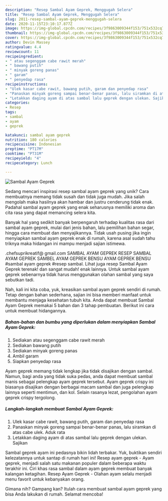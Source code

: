 ```yaml
---
description: "Resep Sambal Ayam Geprek, Menggugah Selera"
title: "Resep Sambal Ayam Geprek, Menggugah Selera"
slug: 2011-resep-sambal-ayam-geprek-menggugah-selera
date: 2020-11-15T23:10:17.877Z
image: https://img-global.cpcdn.com/recipes/3f9863009344f153/751x532cq70/sambal-ayam-geprek-foto-resep-utama.jpg
thumbnail: https://img-global.cpcdn.com/recipes/3f9863009344f153/751x532cq70/sambal-ayam-geprek-foto-resep-utama.jpg
cover: https://img-global.cpcdn.com/recipes/3f9863009344f153/751x532cq70/sambal-ayam-geprek-foto-resep-utama.jpg
author: Devin Massey
ratingvalue: 4.4
reviewcount: 11
recipeingredient:
- " atau segenggam cabe rawit merah"
- " bawang putih"
- " minyak goreng panas"
- " garam"
- " penyedap rasa"
recipeinstructions:
- "Ulek kasar cabe rawit, bawang putih, garam dan penyedap rasa"
- "Panaskan minyak goreng sampai benar-benar panas, lalu siramkan di atas cabe ulek. Aduk rata"
- "Letakkan daging ayam di atas sambal lalu geprek dengan ulekan. Sajikan"
categories:
- Resep
tags:
- sambal
- ayam
- geprek

katakunci: sambal ayam geprek 
nutrition: 180 calories
recipecuisine: Indonesian
preptime: "PT17M"
cooktime: "PT31M"
recipeyield: "4"
recipecategory: Lunch

---
```



![Sambal Ayam Geprek](https://img-global.cpcdn.com/recipes/3f9863009344f153/751x532cq70/sambal-ayam-geprek-foto-resep-utama.jpg)

Sedang mencari inspirasi resep sambal ayam geprek yang unik? Cara membuatnya memang tidak susah dan tidak juga mudah. Jika salah mengolah maka hasilnya akan hambar dan justru cenderung tidak enak. Padahal sambal ayam geprek yang enak seharusnya memiliki aroma dan cita rasa yang dapat memancing selera kita.

Banyak hal yang sedikit banyak berpengaruh terhadap kualitas rasa dari sambal ayam geprek, mulai dari jenis bahan, lalu pemilihan bahan segar, hingga cara membuat dan menyajikannya. Tidak usah pusing jika ingin menyiapkan sambal ayam geprek enak di rumah, karena asal sudah tahu triknya maka hidangan ini mampu menjadi sajian istimewa.

.chefsuprikreatif@ gmail.com SAMBAL AYAM GEPREK RESEP SAMBAL AYAM GEPREK SAMBEL AYAM GEPREK BENSU AYAM GEPREK BENSU #sambal ayam geprek #resep sambal. Lihat juga resep Sambal Ayam Geprek terenak! dan sangat mudah! enak lainnya. Untuk sambal ayam geprek sebenarnya tidak harus menggunakan olahan sambal yang saya sebutkan tadi.


Nah, kali ini kita coba, yuk, kreasikan sambal ayam geprek sendiri di rumah. Tetap dengan bahan sederhana, sajian ini bisa memberi manfaat untuk membantu menjaga kesehatan tubuh kita. Anda dapat membuat Sambal Ayam Geprek memakai 5 bahan dan 3 tahap pembuatan. Berikut ini cara untuk membuat hidangannya.

<!--inarticleads1-->

##### Bahan-bahan dan bumbu yang diperlukan dalam menyiapkan Sambal Ayam Geprek:

1. Sediakan  atau segenggam cabe rawit merah
1. Sediakan  bawang putih
1. Sediakan  minyak goreng panas
1. Ambil  garam
1. Siapkan  penyedap rasa


Ayam geprek memang tidak lengkap jika tidak disajikan dengan sambal. Namun, bagi anda yang tidak suka pedas, anda dapat membuat sambal manis sebagai pelengkap ayam geprek tersebut. Ayam geprek crispy ini biasanya disajikan dengan berbagai macam sambal dan juga pelengkap lainnya seperti mentimun, dan kol. Selain rasanya lezat, pengolahan ayam geprek crispy tergolong. 

<!--inarticleads2-->

##### Langkah-langkah membuat Sambal Ayam Geprek:

1. Ulek kasar cabe rawit, bawang putih, garam dan penyedap rasa
1. Panaskan minyak goreng sampai benar-benar panas, lalu siramkan di atas cabe ulek. Aduk rata
1. Letakkan daging ayam di atas sambal lalu geprek dengan ulekan. Sajikan


Sambal geprek ayam ini pedasnya bikin lidah terbakar. Yuk, buktikan sendiri kelezatannya untuk santap di rumah hari ini! Resep ayam geprek - Ayam geprek, menjadi salah satu makanan populer dalam beberapa waktu terakhir ini. Ciri khas rasa sambal dalam ayam geprek membuat banyak kalangan ketagihan. Resep Ayam Geprek - Olahan ayam selalu menjadi menu favorit untuk kebanyakan orang. 

Gimana nih? Gampang kan? Itulah cara membuat sambal ayam geprek yang bisa Anda lakukan di rumah. Selamat mencoba!
